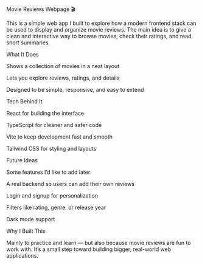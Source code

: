 Movie Reviews Webpage 🎬

This is a simple web app I built to explore how a modern frontend stack can be used to display and organize movie reviews. The main idea is to give a clean and interactive way to browse movies, check their ratings, and read short summaries.

What It Does

Shows a collection of movies in a neat layout

Lets you explore reviews, ratings, and details

Designed to be simple, responsive, and easy to extend

Tech Behind It

React for building the interface

TypeScript for cleaner and safer code

Vite to keep development fast and smooth

Tailwind CSS for styling and layouts

Future Ideas

Some features I’d like to add later:

A real backend so users can add their own reviews

Login and signup for personalization

Filters like rating, genre, or release year

Dark mode support

Why I Built This

Mainly to practice and learn — but also because movie reviews are fun to work with. It’s a small step toward building bigger, real-world web applications.
